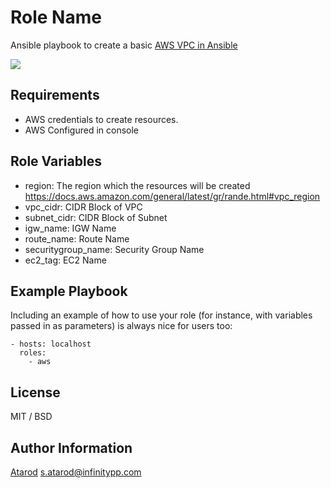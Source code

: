 Role Name
=========

Ansible playbook to create a basic <a href="https://infinitypp.com/ansible/create-vpc-ansible-aws/">AWS VPC in Ansible</a>


<img src="https://infinitypp.com/wp-content/uploads/2018/04/Untitled-Diagram-2.png">

Requirements
------------

* AWS credentials to create resources.
* AWS Configured in console

Role Variables
--------------

* region: The region which the resources will be created https://docs.aws.amazon.com/general/latest/gr/rande.html#vpc_region
* vpc_cidr: CIDR Block of VPC
* subnet_cidr: CIDR Block of Subnet
* igw_name: IGW Name
* route_name: Route Name
* securitygroup_name: Security Group Name
* ec2_tag: EC2 Name


Example Playbook
----------------

Including an example of how to use your role (for instance, with variables passed in as parameters) is always nice for users too:

    - hosts: localhost
      roles:
        - aws
        

License
-------

MIT / BSD

Author Information
------------------

<a href="https://infinitypp.com">Atarod</a>  <s.atarod@infinitypp.com> 
